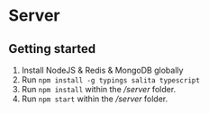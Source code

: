 # Server

## Getting started
1. Install NodeJS & Redis & MongoDB globally
2. Run `npm install -g typings salita typescript`
3. Run `npm install` within the */server* folder.
4. Run `npm start` within the */server* folder.
